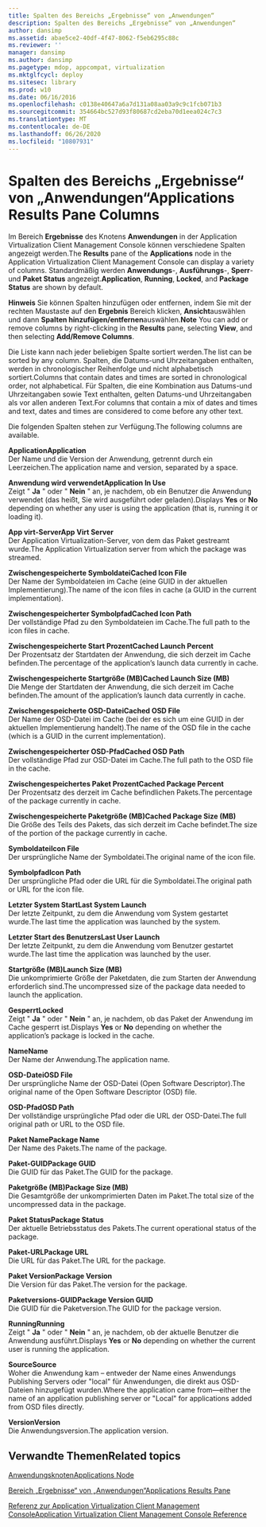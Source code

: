```yaml
---
title: Spalten des Bereichs „Ergebnisse“ von „Anwendungen“
description: Spalten des Bereichs „Ergebnisse“ von „Anwendungen“
author: dansimp
ms.assetid: abae5ce2-40df-4f47-8062-f5eb6295c88c
ms.reviewer: ''
manager: dansimp
ms.author: dansimp
ms.pagetype: mdop, appcompat, virtualization
ms.mktglfcycl: deploy
ms.sitesec: library
ms.prod: w10
ms.date: 06/16/2016
ms.openlocfilehash: c0138e40647a6a7d131a08aa03a9c9c1fcb071b3
ms.sourcegitcommit: 354664bc527d93f80687cd2eba70d1eea024c7c3
ms.translationtype: MT
ms.contentlocale: de-DE
ms.lasthandoff: 06/26/2020
ms.locfileid: "10807931"
---
```

# <span data-ttu-id="c6d36-103">Spalten des Bereichs „Ergebnisse“ von „Anwendungen“</span><span class="sxs-lookup"><span data-stu-id="c6d36-103">Applications Results Pane Columns</span></span>


<span data-ttu-id="c6d36-104">Im Bereich **Ergebnisse** des Knotens **Anwendungen** in der Application Virtualization Client Management Console können verschiedene Spalten angezeigt werden.</span><span class="sxs-lookup"><span data-stu-id="c6d36-104">The **Results** pane of the **Applications** node in the Application Virtualization Client Management Console can display a variety of columns.</span></span> <span data-ttu-id="c6d36-105">Standardmäßig werden **Anwendungs**-, **Ausführungs**-, **Sperr**-und **Paket Status** angezeigt.</span><span class="sxs-lookup"><span data-stu-id="c6d36-105">**Application**, **Running**, **Locked**, and **Package Status** are shown by default.</span></span>

<span data-ttu-id="c6d36-106">**Hinweis**  Sie können Spalten hinzufügen oder entfernen, indem Sie mit der rechten Maustaste auf den **Ergebnis** Bereich klicken, **Ansicht**auswählen und dann **Spalten hinzufügen/entfernen**auswählen.</span><span class="sxs-lookup"><span data-stu-id="c6d36-106">**Note** You can add or remove columns by right-clicking in the **Results** pane, selecting **View**, and then selecting **Add/Remove Columns**.</span></span>

 

<span data-ttu-id="c6d36-107">Die Liste kann nach jeder beliebigen Spalte sortiert werden.</span><span class="sxs-lookup"><span data-stu-id="c6d36-107">The list can be sorted by any column.</span></span> <span data-ttu-id="c6d36-108">Spalten, die Datums-und Uhrzeitangaben enthalten, werden in chronologischer Reihenfolge und nicht alphabetisch sortiert.</span><span class="sxs-lookup"><span data-stu-id="c6d36-108">Columns that contain dates and times are sorted in chronological order, not alphabetical.</span></span> <span data-ttu-id="c6d36-109">Für Spalten, die eine Kombination aus Datums-und Uhrzeitangaben sowie Text enthalten, gelten Datums-und Uhrzeitangaben als vor allen anderen Text.</span><span class="sxs-lookup"><span data-stu-id="c6d36-109">For columns that contain a mix of dates and times and text, dates and times are considered to come before any other text.</span></span>

<span data-ttu-id="c6d36-110">Die folgenden Spalten stehen zur Verfügung.</span><span class="sxs-lookup"><span data-stu-id="c6d36-110">The following columns are available.</span></span>

<a href="" id="application"></a>**<span data-ttu-id="c6d36-111">Application</span><span class="sxs-lookup"><span data-stu-id="c6d36-111">Application</span></span>**  
<span data-ttu-id="c6d36-112">Der Name und die Version der Anwendung, getrennt durch ein Leerzeichen.</span><span class="sxs-lookup"><span data-stu-id="c6d36-112">The application name and version, separated by a space.</span></span>

<a href="" id="application-in-use"></a>**<span data-ttu-id="c6d36-113">Anwendung wird verwendet</span><span class="sxs-lookup"><span data-stu-id="c6d36-113">Application In Use</span></span>**  
<span data-ttu-id="c6d36-114">Zeigt " **Ja** " oder " **Nein** " an, je nachdem, ob ein Benutzer die Anwendung verwendet (das heißt, Sie wird ausgeführt oder geladen).</span><span class="sxs-lookup"><span data-stu-id="c6d36-114">Displays **Yes** or **No** depending on whether any user is using the application (that is, running it or loading it).</span></span>

<a href="" id="app-virt-server"></a>**<span data-ttu-id="c6d36-115">App virt-Server</span><span class="sxs-lookup"><span data-stu-id="c6d36-115">App Virt Server</span></span>**  
<span data-ttu-id="c6d36-116">Der Application Virtualization-Server, von dem das Paket gestreamt wurde.</span><span class="sxs-lookup"><span data-stu-id="c6d36-116">The Application Virtualization server from which the package was streamed.</span></span>

<a href="" id="cached-icon-file"></a>**<span data-ttu-id="c6d36-117">Zwischengespeicherte Symboldatei</span><span class="sxs-lookup"><span data-stu-id="c6d36-117">Cached Icon File</span></span>**  
<span data-ttu-id="c6d36-118">Der Name der Symboldateien im Cache (eine GUID in der aktuellen Implementierung).</span><span class="sxs-lookup"><span data-stu-id="c6d36-118">The name of the icon files in cache (a GUID in the current implementation).</span></span>

<a href="" id="cached-icon-path"></a>**<span data-ttu-id="c6d36-119">Zwischengespeicherter Symbolpfad</span><span class="sxs-lookup"><span data-stu-id="c6d36-119">Cached Icon Path</span></span>**  
<span data-ttu-id="c6d36-120">Der vollständige Pfad zu den Symboldateien im Cache.</span><span class="sxs-lookup"><span data-stu-id="c6d36-120">The full path to the icon files in cache.</span></span>

<a href="" id="cached-launch-percent"></a>**<span data-ttu-id="c6d36-121">Zwischengespeicherte Start Prozent</span><span class="sxs-lookup"><span data-stu-id="c6d36-121">Cached Launch Percent</span></span>**  
<span data-ttu-id="c6d36-122">Der Prozentsatz der Startdaten der Anwendung, die sich derzeit im Cache befinden.</span><span class="sxs-lookup"><span data-stu-id="c6d36-122">The percentage of the application’s launch data currently in cache.</span></span>

<a href="" id="cached-launch-size--mb-"></a>**<span data-ttu-id="c6d36-123">Zwischengespeicherte Startgröße (MB)</span><span class="sxs-lookup"><span data-stu-id="c6d36-123">Cached Launch Size (MB)</span></span>**  
<span data-ttu-id="c6d36-124">Die Menge der Startdaten der Anwendung, die sich derzeit im Cache befinden.</span><span class="sxs-lookup"><span data-stu-id="c6d36-124">The amount of the application’s launch data currently in cache.</span></span>

<a href="" id="cached-osd-file"></a>**<span data-ttu-id="c6d36-125">Zwischengespeicherte OSD-Datei</span><span class="sxs-lookup"><span data-stu-id="c6d36-125">Cached OSD File</span></span>**  
<span data-ttu-id="c6d36-126">Der Name der OSD-Datei im Cache (bei der es sich um eine GUID in der aktuellen Implementierung handelt).</span><span class="sxs-lookup"><span data-stu-id="c6d36-126">The name of the OSD file in the cache (which is a GUID in the current implementation).</span></span>

<a href="" id="cached-osd-path"></a>**<span data-ttu-id="c6d36-127">Zwischengespeicherter OSD-Pfad</span><span class="sxs-lookup"><span data-stu-id="c6d36-127">Cached OSD Path</span></span>**  
<span data-ttu-id="c6d36-128">Der vollständige Pfad zur OSD-Datei im Cache.</span><span class="sxs-lookup"><span data-stu-id="c6d36-128">The full path to the OSD file in the cache.</span></span>

<a href="" id="cached-package-percent"></a>**<span data-ttu-id="c6d36-129">Zwischengespeichertes Paket Prozent</span><span class="sxs-lookup"><span data-stu-id="c6d36-129">Cached Package Percent</span></span>**  
<span data-ttu-id="c6d36-130">Der Prozentsatz des derzeit im Cache befindlichen Pakets.</span><span class="sxs-lookup"><span data-stu-id="c6d36-130">The percentage of the package currently in cache.</span></span>

<a href="" id="cached-package-size--mb-"></a>**<span data-ttu-id="c6d36-131">Zwischengespeicherte Paketgröße (MB)</span><span class="sxs-lookup"><span data-stu-id="c6d36-131">Cached Package Size (MB)</span></span>**  
<span data-ttu-id="c6d36-132">Die Größe des Teils des Pakets, das sich derzeit im Cache befindet.</span><span class="sxs-lookup"><span data-stu-id="c6d36-132">The size of the portion of the package currently in cache.</span></span>

<a href="" id="icon-file"></a>**<span data-ttu-id="c6d36-133">Symboldatei</span><span class="sxs-lookup"><span data-stu-id="c6d36-133">Icon File</span></span>**  
<span data-ttu-id="c6d36-134">Der ursprüngliche Name der Symboldatei.</span><span class="sxs-lookup"><span data-stu-id="c6d36-134">The original name of the icon file.</span></span>

<a href="" id="icon-path"></a>**<span data-ttu-id="c6d36-135">Symbolpfad</span><span class="sxs-lookup"><span data-stu-id="c6d36-135">Icon Path</span></span>**  
<span data-ttu-id="c6d36-136">Der ursprüngliche Pfad oder die URL für die Symboldatei.</span><span class="sxs-lookup"><span data-stu-id="c6d36-136">The original path or URL for the icon file.</span></span>

<a href="" id="last-system-launch"></a>**<span data-ttu-id="c6d36-137">Letzter System Start</span><span class="sxs-lookup"><span data-stu-id="c6d36-137">Last System Launch</span></span>**  
<span data-ttu-id="c6d36-138">Der letzte Zeitpunkt, zu dem die Anwendung vom System gestartet wurde.</span><span class="sxs-lookup"><span data-stu-id="c6d36-138">The last time the application was launched by the system.</span></span>

<a href="" id="last-user-launch"></a>**<span data-ttu-id="c6d36-139">Letzter Start des Benutzers</span><span class="sxs-lookup"><span data-stu-id="c6d36-139">Last User Launch</span></span>**  
<span data-ttu-id="c6d36-140">Der letzte Zeitpunkt, zu dem die Anwendung vom Benutzer gestartet wurde.</span><span class="sxs-lookup"><span data-stu-id="c6d36-140">The last time the application was launched by the user.</span></span>

<a href="" id="launch-size--mb-"></a>**<span data-ttu-id="c6d36-141">Startgröße (MB)</span><span class="sxs-lookup"><span data-stu-id="c6d36-141">Launch Size (MB)</span></span>**  
<span data-ttu-id="c6d36-142">Die unkomprimierte Größe der Paketdaten, die zum Starten der Anwendung erforderlich sind.</span><span class="sxs-lookup"><span data-stu-id="c6d36-142">The uncompressed size of the package data needed to launch the application.</span></span>

<a href="" id="locked"></a>**<span data-ttu-id="c6d36-143">Gesperrt</span><span class="sxs-lookup"><span data-stu-id="c6d36-143">Locked</span></span>**  
<span data-ttu-id="c6d36-144">Zeigt " **Ja** " oder " **Nein** " an, je nachdem, ob das Paket der Anwendung im Cache gesperrt ist.</span><span class="sxs-lookup"><span data-stu-id="c6d36-144">Displays **Yes** or **No** depending on whether the application’s package is locked in the cache.</span></span>

<a href="" id="name"></a>**<span data-ttu-id="c6d36-145">Name</span><span class="sxs-lookup"><span data-stu-id="c6d36-145">Name</span></span>**  
<span data-ttu-id="c6d36-146">Der Name der Anwendung.</span><span class="sxs-lookup"><span data-stu-id="c6d36-146">The application name.</span></span>

<a href="" id="osd-file"></a>**<span data-ttu-id="c6d36-147">OSD-Datei</span><span class="sxs-lookup"><span data-stu-id="c6d36-147">OSD File</span></span>**  
<span data-ttu-id="c6d36-148">Der ursprüngliche Name der OSD-Datei (Open Software Descriptor).</span><span class="sxs-lookup"><span data-stu-id="c6d36-148">The original name of the Open Software Descriptor (OSD) file.</span></span>

<a href="" id="osd-path"></a>**<span data-ttu-id="c6d36-149">OSD-Pfad</span><span class="sxs-lookup"><span data-stu-id="c6d36-149">OSD Path</span></span>**  
<span data-ttu-id="c6d36-150">Der vollständige ursprüngliche Pfad oder die URL der OSD-Datei.</span><span class="sxs-lookup"><span data-stu-id="c6d36-150">The full original path or URL to the OSD file.</span></span>

<a href="" id="package-name"></a>**<span data-ttu-id="c6d36-151">Paket Name</span><span class="sxs-lookup"><span data-stu-id="c6d36-151">Package Name</span></span>**  
<span data-ttu-id="c6d36-152">Der Name des Pakets.</span><span class="sxs-lookup"><span data-stu-id="c6d36-152">The name of the package.</span></span>

<a href="" id="package-guid"></a>**<span data-ttu-id="c6d36-153">Paket-GUID</span><span class="sxs-lookup"><span data-stu-id="c6d36-153">Package GUID</span></span>**  
<span data-ttu-id="c6d36-154">Die GUID für das Paket.</span><span class="sxs-lookup"><span data-stu-id="c6d36-154">The GUID for the package.</span></span>

<a href="" id="package-size--mb-"></a>**<span data-ttu-id="c6d36-155">Paketgröße (MB)</span><span class="sxs-lookup"><span data-stu-id="c6d36-155">Package Size (MB)</span></span>**  
<span data-ttu-id="c6d36-156">Die Gesamtgröße der unkomprimierten Daten im Paket.</span><span class="sxs-lookup"><span data-stu-id="c6d36-156">The total size of the uncompressed data in the package.</span></span>

<a href="" id="package-status"></a>**<span data-ttu-id="c6d36-157">Paket Status</span><span class="sxs-lookup"><span data-stu-id="c6d36-157">Package Status</span></span>**  
<span data-ttu-id="c6d36-158">Der aktuelle Betriebsstatus des Pakets.</span><span class="sxs-lookup"><span data-stu-id="c6d36-158">The current operational status of the package.</span></span>

<a href="" id="package-url"></a>**<span data-ttu-id="c6d36-159">Paket-URL</span><span class="sxs-lookup"><span data-stu-id="c6d36-159">Package URL</span></span>**  
<span data-ttu-id="c6d36-160">Die URL für das Paket.</span><span class="sxs-lookup"><span data-stu-id="c6d36-160">The URL for the package.</span></span>

<a href="" id="package-version"></a>**<span data-ttu-id="c6d36-161">Paket Version</span><span class="sxs-lookup"><span data-stu-id="c6d36-161">Package Version</span></span>**  
<span data-ttu-id="c6d36-162">Die Version für das Paket.</span><span class="sxs-lookup"><span data-stu-id="c6d36-162">The version for the package.</span></span>

<a href="" id="package-version-guid"></a>**<span data-ttu-id="c6d36-163">Paketversions-GUID</span><span class="sxs-lookup"><span data-stu-id="c6d36-163">Package Version GUID</span></span>**  
<span data-ttu-id="c6d36-164">Die GUID für die Paketversion.</span><span class="sxs-lookup"><span data-stu-id="c6d36-164">The GUID for the package version.</span></span>

<a href="" id="running"></a>**<span data-ttu-id="c6d36-165">Running</span><span class="sxs-lookup"><span data-stu-id="c6d36-165">Running</span></span>**  
<span data-ttu-id="c6d36-166">Zeigt " **Ja** " oder " **Nein** " an, je nachdem, ob der aktuelle Benutzer die Anwendung ausführt.</span><span class="sxs-lookup"><span data-stu-id="c6d36-166">Displays **Yes** or **No** depending on whether the current user is running the application.</span></span>

<a href="" id="source"></a>**<span data-ttu-id="c6d36-167">Source</span><span class="sxs-lookup"><span data-stu-id="c6d36-167">Source</span></span>**  
<span data-ttu-id="c6d36-168">Woher die Anwendung kam – entweder der Name eines Anwendungs Publishing Servers oder "local" für Anwendungen, die direkt aus OSD-Dateien hinzugefügt wurden.</span><span class="sxs-lookup"><span data-stu-id="c6d36-168">Where the application came from—either the name of an application publishing server or "Local" for applications added from OSD files directly.</span></span>

<a href="" id="version"></a>**<span data-ttu-id="c6d36-169">Version</span><span class="sxs-lookup"><span data-stu-id="c6d36-169">Version</span></span>**  
<span data-ttu-id="c6d36-170">Die Anwendungsversion.</span><span class="sxs-lookup"><span data-stu-id="c6d36-170">The application version.</span></span>

## <span data-ttu-id="c6d36-171">Verwandte Themen</span><span class="sxs-lookup"><span data-stu-id="c6d36-171">Related topics</span></span>


[<span data-ttu-id="c6d36-172">Anwendungsknoten</span><span class="sxs-lookup"><span data-stu-id="c6d36-172">Applications Node</span></span>](applications-node.md)

[<span data-ttu-id="c6d36-173">Bereich „Ergebnisse“ von „Anwendungen“</span><span class="sxs-lookup"><span data-stu-id="c6d36-173">Applications Results Pane</span></span>](applications-results-pane.md)

[<span data-ttu-id="c6d36-174">Referenz zur Application Virtualization Client Management Console</span><span class="sxs-lookup"><span data-stu-id="c6d36-174">Application Virtualization Client Management Console Reference</span></span>](application-virtualization-client-management-console-reference.md)

 

 





